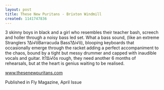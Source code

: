 ```yaml
---
layout: post
title: These New Puritans - Brixton Windmill
created: 1141747836
---
```

3 skinny boys in black and a girl who resembles their teacher bash, screech and holler through a noisy bass led set. What a bass sound, (like an extreme Stranglers ?∆í√öBarracuda Bass?∆í√ô), blooping keyboards that occasionally emerge through the racket adding a perfect accompaniment to the chaos, bound by a tight but messy drummer and capped with inaudible vocals and guitar. It?∆í√ôs rough, they need another 6 months of rehearsals, but at the heart is genius waiting to be realised.<p><a href='http://www.thesenewpuritans.com/' target='_blank'>www.thesenewpuritans.com</a>
<p>Published in Fly Magazine, April Issue</p>
